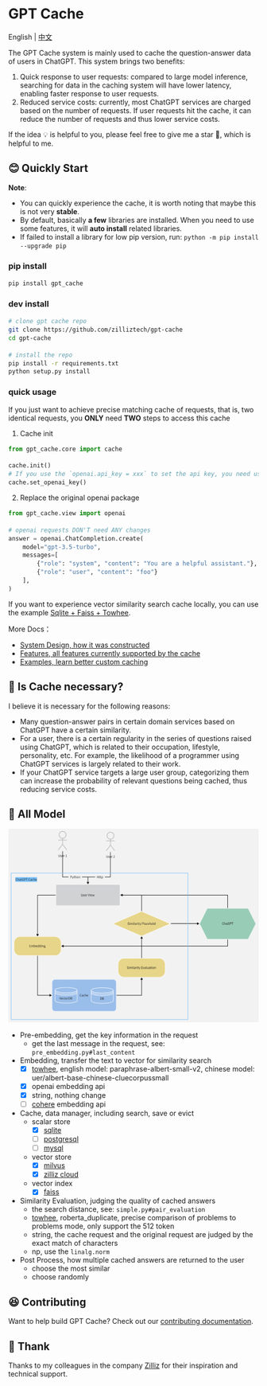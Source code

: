 # GPT Cache

English | [中文](README-CN.md)

The GPT Cache system is mainly used to cache the question-answer data of users in ChatGPT. This system brings two benefits:

1. Quick response to user requests: compared to large model inference, searching for data in the caching system will have lower latency, enabling faster response to user requests.
2. Reduced service costs: currently, most ChatGPT services are charged based on the number of requests. If user requests hit the cache, it can reduce the number of requests and thus lower service costs.

If the idea 💡 is helpful to you, please feel free to give me a star 🌟, which is helpful to me.

## 😊 Quickly Start

**Note**:
- You can quickly experience the cache, it is worth noting that maybe this is not very **stable**.
- By default, basically **a few** libraries are installed. When you need to use some features, it will **auto install** related libraries.
- If failed to install a library for low pip version, run: `python -m pip install --upgrade pip` 

### pip install

```bash
pip install gpt_cache
```

### dev install

```bash
# clone gpt cache repo
git clone https://github.com/zilliztech/gpt-cache
cd gpt-cache

# install the repo
pip install -r requirements.txt
python setup.py install
```

### quick usage

If you just want to achieve precise matching cache of requests, that is, two identical requests, you **ONLY** need **TWO** steps to access this cache

1. Cache init

```python
from gpt_cache.core import cache

cache.init()
# If you use the `openai.api_key = xxx` to set the api key, you need use `cache.set_openai_key()` to replace it
cache.set_openai_key()
```
2. Replace the original openai package

```python
from gpt_cache.view import openai

# openai requests DON'T need ANY changes
answer = openai.ChatCompletion.create(
    model="gpt-3.5-turbo",
    messages=[
        {"role": "system", "content": "You are a helpful assistant."},
        {"role": "user", "content": "foo"}
    ],
)
```

If you want to experience vector similarity search cache locally, you can use the example [Sqlite + Faiss + Towhee](example/sqlite_faiss_towhee/sqlite_faiss_towhee.py).

More Docs：
- [System Design, how it was constructed](doc/system.md)
- [Features, all features currently supported by the cache](doc/feature.md)
- [Examples, learn better custom caching](example/example.md)

## 🤔 Is Cache necessary?

I believe it is necessary for the following reasons:

- Many question-answer pairs in certain domain services based on ChatGPT have a certain similarity.
- For a user, there is a certain regularity in the series of questions raised using ChatGPT, which is related to their occupation, lifestyle, personality, etc. For example, the likelihood of a programmer using ChatGPT services is largely related to their work.
- If your ChatGPT service targets a large user group, categorizing them can increase the probability of relevant questions being cached, thus reducing service costs.

## 🤗 All Model

![GPTCache Struct](doc/GPTCacheStructure.png)

- Pre-embedding, get the key information in the request
  - get the last message in the request, see: `pre_embedding.py#last_content`
- Embedding, transfer the text to vector for similarity search
  - [x] [towhee](https://towhee.io/), english model: paraphrase-albert-small-v2, chinese model: uer/albert-base-chinese-cluecorpussmall
  - [x] openai embedding api
  - [x] string, nothing change
  - [ ] [cohere](https://docs.cohere.ai/reference/embed) embedding api  
- Cache, data manager, including search, save or evict
  - scalar store
    - [x] [sqlite](https://sqlite.org/docs.html)
    - [ ] [postgresql](https://www.postgresql.org/)
    - [ ] [mysql](https://www.mysql.com/)
  - vector store
    - [x] [milvus](https://milvus.io/)
    - [x] [zilliz cloud](https://cloud.zilliz.com/)
  - vector index
    - [x] [faiss](https://faiss.ai/)
- Similarity Evaluation, judging the quality of cached answers
  - the search distance, see: `simple.py#pair_evaluation`
  - [towhee](https://towhee.io/), roberta_duplicate, precise comparison of problems to problems mode, only support the 512 token
  - string, the cache request and the original request are judged by the exact match of characters
  - np, use the `linalg.norm`
- Post Process, how multiple cached answers are returned to the user
  - choose the most similar
  - choose randomly


## 😆 Contributing

Want to help build GPT Cache? Check out our [contributing documentation](doc/contributing.md).


## 🙏 Thank

Thanks to my colleagues in the company [Zilliz](https://zilliz.com/) for their inspiration and technical support.